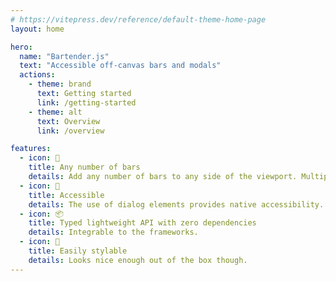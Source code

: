 ```yaml
---
# https://vitepress.dev/reference/default-theme-home-page
layout: home

hero:
  name: "Bartender.js"
  text: "Accessible off-canvas bars and modals"
  actions:
    - theme: brand
      text: Getting started
      link: /getting-started
    - theme: alt
      text: Overview
      link: /overview

features:
  - icon: 🍻
    title: Any number of bars
    details: Add any number of bars to any side of the viewport. Multiple bars can be open simultaneously.
  - icon: 🥰
    title: Accessible
    details: The use of dialog elements provides native accessibility.
  - icon: 📦
    title: Typed lightweight API with zero dependencies
    details: Integrable to the frameworks.
  - icon: 🎨
    title: Easily stylable
    details: Looks nice enough out of the box though.
---
```


<TryItOut>
  <BasicLeftAlignedBar />
  <CenteredDialog />
  <FullScreenBar />
  <CenteredFullScreenBar />
  <BarWithAnimation />
</TryItOut>
